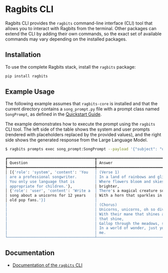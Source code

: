 # Ragbits CLI

Ragbits CLI provides the `ragbits` command-line interface (CLI) tool that allows you to interact with Ragbits from the terminal. Other packages can extend the CLI by adding their own commands, so the exact set of available commands may vary depending on the installed packages.

## Installation

To use the complete Ragbits stack, install the `ragbits` package:

```sh
pip install ragbits
```

## Example Usage
The following example assumes that `ragbits-core` is installed and that the current directory contains a `song_prompt.py` file with a prompt class named `SongPrompt`, as defined in the [Quickstart Guide](https://ragbits.deepsense.ai/quickstart/quickstart1_prompts/#making-the-prompt-dynamic).

The example demonstrates how to execute the prompt using the `ragbits` CLI tool.
The left side of the table shows the system and user prompts (rendered with placeholders replaced by the provided values), and the right side shows the generated response from the Large Language Model.

```sh
$ ragbits prompts exec song_prompt:SongPrompt --payload '{"subject": "unicorns", "age_group": 12, "genre": "pop"}'

┏━━━━━━━━━━━━━━━━━━━━━━━━━━━━━━━━━━━━━━━┳━━━━━━━━━━━━━━━━━━━━━━━━━━━━━━━━━━━━━━━┓
┃ Question                              ┃ Answer                                ┃
┡━━━━━━━━━━━━━━━━━━━━━━━━━━━━━━━━━━━━━━━╇━━━━━━━━━━━━━━━━━━━━━━━━━━━━━━━━━━━━━━━┩
│ [{'role': 'system', 'content': 'You   │ (Verse 1)                             │
│ are a professional songwriter.        │ In a land of rainbows and glitter,    │
│ You only use language that is         │ Where flowers bloom and skies are     │
│ appropriate for children.'},          │ brighter,                             │
│ {'role': 'user', 'content': 'Write a  │ There's a magical creature so rare,   │
│ song about a unicorns for 12 years    │ With a horn that sparkles in the air. │
│ old pop fans.'}]                      │                                       │
│                                       │ (Chorus)                              │
│                                       │ Unicorns, unicorns, oh so divine,     │
│                                       │ With their mane that shines and eyes  │
│                                       │ that shine,                           │
│                                       │ Gallop through the meadows, so free,  │
│                                       │ In a world of wonder, just you and    │
│                                       │ me.                                   │
└───────────────────────────────────────┴───────────────────────────────────────┘
```

## Documentation
* [Documentation of the `ragbits` CLI](https://ragbits.deepsense.ai/cli/main/)
